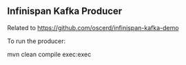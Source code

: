 ## Infinispan Kafka Producer

Related to https://github.com/oscerd/infinispan-kafka-demo

To run the producer:

mvn clean compile exec:exec
